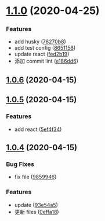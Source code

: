 # [1.1.0](https://github.com/nu-system/nu-cli/compare/v1.0.6...v1.1.0) (2020-04-25)

### Features

- add husky ([78270b8](https://github.com/nu-system/nu-cli/commit/78270b8ea7660f3a0556bb0a3af1272fc69488db))
- add test config ([8651156](https://github.com/nu-system/nu-cli/commit/86511561f0366e73a1a9549a5cf6ebd87eb6d0be))
- update react ([fed2b19](https://github.com/nu-system/nu-cli/commit/fed2b194d789ad5bd9991b536dbe944a6ae9f689))
- 添加 commit lint ([e186dd6](https://github.com/nu-system/nu-cli/commit/e186dd6dcaac0e41511ca5d0085cb974edaee6ca))

## [1.0.6](https://github.com/nu-system/nu-cli/compare/v1.0.5...v1.0.6) (2020-04-15)

## [1.0.5](https://github.com/nu-system/nu-cli/compare/v1.0.4...v1.0.5) (2020-04-15)

### Features

- add react ([5ef4f34](https://github.com/nu-system/nu-cli/commit/5ef4f3434d268f512b3a06fbedb08c9e6e5fde50))

## [1.0.4](https://github.com/nu-system/nu-cli/compare/93e54a5d736cc87fef229188c1cd303c67ca56e4...v1.0.4) (2020-04-15)

### Bug Fixes

- fix file ([9859946](https://github.com/nu-system/nu-cli/commit/98599468da6fca0b95b9ca3ca6d780d7febbfdcd))

### Features

- update ([93e54a5](https://github.com/nu-system/nu-cli/commit/93e54a5d736cc87fef229188c1cd303c67ca56e4))
- 更新 files ([0effa18](https://github.com/nu-system/nu-cli/commit/0effa18065333d869500f7a50c69c5fda1293673))
